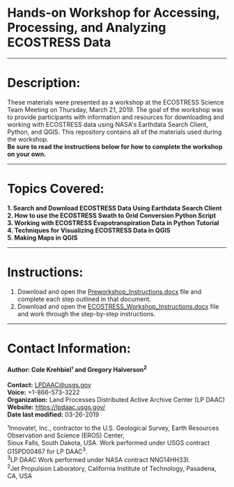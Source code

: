 # Hands-on Workshop for Accessing, Processing, and Analyzing ECOSTRESS Data
---
# Description:
These materials were presented as a workshop at the ECOSTRESS Science Team Meeting on Thursday, March 21, 2019. The goal of the workshop was to provide participants with information and resources for downloading and working with ECOSTRESS data using NASA's Earthdata Search Client, Python, and QGIS. This repository contains all of the materials used during the workshop.   
**Be sure to read the instructions below for how to complete the workshop on your own.**
***  
# Topics Covered:
**1. Search and Download ECOSTRESS Data Using Earthdata Search Client**    
**2. How to use the ECOSTRESS Swath to Grid Conversion Python Script**    
**3. Working with ECOSTRESS Evapotranspiration Data in Python Tutorial**     
**4. Techniques for Visualizing ECOSTRESS Data in QGIS**    
**5. Making Maps in QGIS**      
***
# Instructions:
1. Download and open the [Preworkshop_Instructions.docx](https://git.earthdata.nasa.gov/projects/LPDUR/repos/ecostress-workshop/raw/Preworkshop_Instructions.docx?at=refs%2Fheads%2Fmaster) file and complete each step outlined in that document.
2. Download and open the [ECOSTRESS_Workshop_Instructions.docx](https://git.earthdata.nasa.gov/projects/LPDUR/repos/ecostress-workshop/raw/ECOSTRESS_Workshop_Instructions.docx?at=refs%2Fheads%2Fmaster) file and work through the step-by-step instructions.
---
# Contact Information:
#### Author: Cole Krehbiel¹  and Gregory Halverson<sup>2</sup>
**Contact:** LPDAAC@usgs.gov  
**Voice:** +1-866-573-3222  
**Organization:** Land Processes Distributed Active Archive Center (LP DAAC)  
**Website:** https://lpdaac.usgs.gov/  
**Date last modified:** 03-26-2019  

¹Innovate!, Inc., contractor to the U.S. Geological Survey, Earth Resources Observation and Science (EROS) Center,  
 Sioux Falls, South Dakota, USA. Work performed under USGS contract G15PD00467 for LP DAAC<sup>3</sup>.  
<sup>3</sup>LP DAAC Work performed under NASA contract NNG14HH33I.  
<sup>2</sup>Jet Propulsion Laboratory, California Institute of Technology, Pasadena, CA, USA
